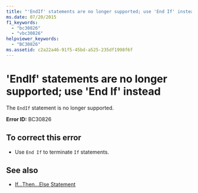 ```yaml
---
title: "'EndIf' statements are no longer supported; use 'End If' instead"
ms.date: 07/20/2015
f1_keywords: 
  - "bc30826"
  - "vbc30826"
helpviewer_keywords: 
  - "BC30826"
ms.assetid: c2a22a46-91f5-45bd-a525-235df1998f6f
---
```

# 'EndIf' statements are no longer supported; use 'End If' instead
The `EndIf` statement is no longer supported.  
  
 **Error ID:** BC30826  
  
## To correct this error  
  
- Use `End If` to terminate `If` statements.  
  
## See also

- [If...Then...Else Statement](../../visual-basic/language-reference/statements/if-then-else-statement.md)
